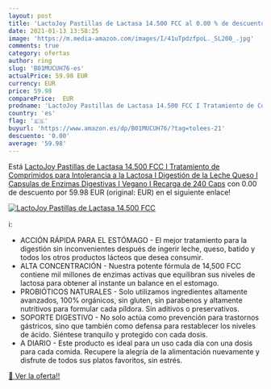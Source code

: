 ```yaml
---
layout: post
title: 'LactoJoy Pastillas de Lactasa 14.500 FCC al 0.00 % de descuento'
date: 2021-01-13 13:58:25
image: 'https://m.media-amazon.com/images/I/41uTpdzfpoL._SL200_.jpg'
comments: true
category: ofertas
author: ring
slug: 'B01MUCUH76-es'
actualPrice: 59.98 EUR
currency: EUR
price: 59.98
comparePrice:  EUR
prodname: 'LactoJoy Pastillas de Lactasa 14.500 FCC I Tratamiento de Comprimidos para Intolerancia a la Lactosa I Digestión de la Leche  Queso I Capsulas de Enzimas Digestivas I Vegano I Recarga de 240 Caps'
country: 'es'
flag: '🇪🇸'
buyurl: 'https://www.amazon.es/dp/B01MUCUH76/?tag=tolees-21'
descuento: '0.00'
average: '59.98'
---
```


Está [LactoJoy Pastillas de Lactasa 14.500 FCC I Tratamiento de Comprimidos para Intolerancia a la Lactosa I Digestión de la Leche  Queso I Capsulas de Enzimas Digestivas I Vegano I Recarga de 240 Caps](https://www.amazon.es/dp/B01MUCUH76/?tag=tolees-21) con 0.00 de descuento por 59.98 EUR (original:  EUR) en el siguiente enlace!

[![LactoJoy Pastillas de Lactasa 14.500 FCC](https://m.media-amazon.com/images/I/41uTpdzfpoL._SL200_.jpg)](https://www.amazon.es/dp/B01MUCUH76/?tag=tolees-21)

ℹ️:

- ACCIÓN RÁPIDA PARA EL ESTÓMAGO - El mejor tratamiento para la digestión sin inconvenientes después de ingerir leche, queso, batido y todos los otros productos lácteos que desea consumir.
- ALTA CONCENTRACIÓN - Nuestra potente fórmula de 14,500 FCC contiene mil millones de enzimas activas que equilibran sus niveles de lactosa para obtener al instante un balance en el estomago.
- PROBIÓTICOS NATURALES - Solo utilizamos ingredientes altamente avanzados, 100% orgánicos, sin gluten, sin parabenos y altamente nutritivos para formular cada píldora. Sin aditivos o preservativos.
- SOPORTE DIGESTIVO - No solo actúa como prevención para trastornos gástricos, sino que también como defensa para restablecer los niveles de ácido. Siéntese tranquilo y protegido con cada dosis.
- A DIARIO - Este producto es ideal para un uso cada día con una dosis para cada comida. Recupere la alegría de la alimentación nuevamente y disfrute de todos sus platos favoritos, sin estrés.

[🛒 Ver la oferta!!](https://www.amazon.es/dp/B01MUCUH76/?tag=tolees-21)
